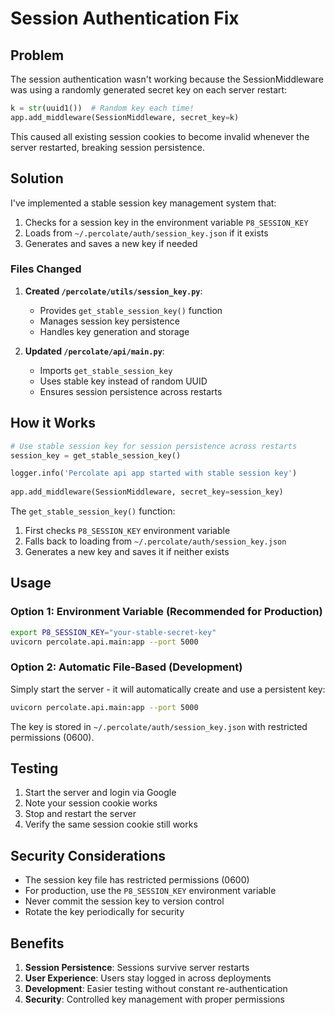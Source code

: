 # Session Authentication Fix

## Problem

The session authentication wasn't working because the SessionMiddleware was using a randomly generated secret key on each server restart:

```python
k = str(uuid1())  # Random key each time!
app.add_middleware(SessionMiddleware, secret_key=k)
```

This caused all existing session cookies to become invalid whenever the server restarted, breaking session persistence.

## Solution

I've implemented a stable session key management system that:

1. Checks for a session key in the environment variable `P8_SESSION_KEY`
2. Loads from `~/.percolate/auth/session_key.json` if it exists
3. Generates and saves a new key if needed

### Files Changed

1. **Created `/percolate/utils/session_key.py`**:
   - Provides `get_stable_session_key()` function
   - Manages session key persistence
   - Handles key generation and storage

2. **Updated `/percolate/api/main.py`**:
   - Imports `get_stable_session_key`
   - Uses stable key instead of random UUID
   - Ensures session persistence across restarts

## How it Works

```python
# Use stable session key for session persistence across restarts
session_key = get_stable_session_key()

logger.info('Percolate api app started with stable session key')
 
app.add_middleware(SessionMiddleware, secret_key=session_key)
```

The `get_stable_session_key()` function:
1. First checks `P8_SESSION_KEY` environment variable
2. Falls back to loading from `~/.percolate/auth/session_key.json`
3. Generates a new key and saves it if neither exists

## Usage

### Option 1: Environment Variable (Recommended for Production)

```bash
export P8_SESSION_KEY="your-stable-secret-key"
uvicorn percolate.api.main:app --port 5000
```

### Option 2: Automatic File-Based (Development)

Simply start the server - it will automatically create and use a persistent key:

```bash
uvicorn percolate.api.main:app --port 5000
```

The key is stored in `~/.percolate/auth/session_key.json` with restricted permissions (0600).

## Testing

1. Start the server and login via Google
2. Note your session cookie works
3. Stop and restart the server
4. Verify the same session cookie still works

## Security Considerations

- The session key file has restricted permissions (0600)
- For production, use the `P8_SESSION_KEY` environment variable
- Never commit the session key to version control
- Rotate the key periodically for security

## Benefits

1. **Session Persistence**: Sessions survive server restarts
2. **User Experience**: Users stay logged in across deployments
3. **Development**: Easier testing without constant re-authentication
4. **Security**: Controlled key management with proper permissions